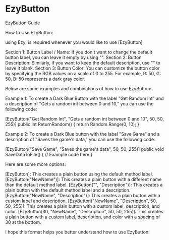 # EzyButton
EzyButton Guide

How to Use EzyButton:

using Ezy; is required whenever you would like to use [EzyButton]

Section 1: Button Label / Name: If you don't want to change the default button label, you can leave it empty by using "".
Section 2: Button Description: Similarly, if you want to keep the default description, use "" to leave it blank.
Section 3: Button Color: You can customize the button color by specifying the RGB values on a scale of 0 to 255. 
For example, R: 50, G: 50, B: 50 represents a dark gray color.

Below are some examples and combinations of how to use EzyButton:

Example 1:
To create a Dark Blue Button with the label "Get Random Int" and a description of "Gets a random int between 0 and 10," you can use the following code:

[EzyButton("Get Random Int", "Gets a random int between 0 and 10", 50, 50, 255)]
public int ReturnRandom() { return Random.Range(0, 10); }

Example 2:
To create a Dark Blue button with the label "Save Game" and a description of "Saves the game's data," you can use the following code:

[EzyButton("Save Game", "Saves the game's data", 50, 50, 255)]
public void SaveDataToFile() { // Example code here }

Here are some more options:

[EzyButton]: This creates a plain button using the default method label.
[EzyButton("NewName")]: This creates a plain button with a different name than the default method label.
[EzyButton("", "Description")]: This creates a plain button with the default method label and a description.
[EzyButton("NewName", "Description")]: This creates a plain button with a custom label and description.
[EzyButton("NewName", "Description", 50, 50, 255)]: This creates a plain button with a custom label, description, and color.
[EzyButton(30, "NewName", "Description", 50, 50, 255)]: This creates a plain button with a custom label, description, and color with a spacing of 30 at the bottom.

I hope this format helps you better understand how to use EzyButton!
